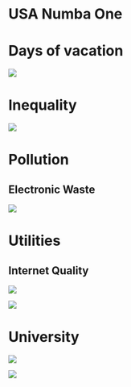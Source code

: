 # USA Numba One

# Days of vacation

![](https://i.imgur.com/JHgMkkN.jpeg)

# Inequality

![](https://i.insider.com/5d6840b42e22af31296c3ed5?width=600&format=jpeg&auto=webp)

# Pollution

## Electronic Waste

![](https://i.insider.com/5a330bf7b0bcd5331a8b4fbf?width=600&format=jpeg&auto=webp)

# Utilities

## Internet Quality

![](https://i.insider.com/5859a846a1a45ed2008b7399?width=1136&format=jpeg)

![](https://i.insider.com/598a0efc4fc3c0bb188b5033?width=1000&format=jpeg&auto=webp)

# University

![](https://i.insider.com/59bbe0fd38d20d2b008b68b5?width=600&format=jpeg&auto=webp)

![](https://i.insider.com/59bbe1109803c578288b5d6d?width=1000&format=jpeg&auto=webp)
